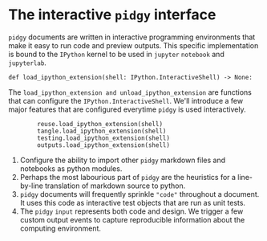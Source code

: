 # The interactive `pidgy` interface

`pidgy` documents are written in interactive programming environments that make
it easy to run code and preview outputs. This specific implementation is bound
to the `IPython` kernel to be used in `jupyter` `notebook` and `jupyterlab`.

<!--

    import jupyter, notebook, IPython, mistune as markdown, IPython as python, ast, jinja2 as template, importnb as _import_, doctest, pathlib
    with _import_.Notebook(lazy=True):
        try: from . import reuse, tangle
        except: import reuse, tangle
    with reuse.pidgyLoader(lazy=True):
        try: from . import outputs, testing
        except: import outputs, testing
-->

    def load_ipython_extension(shell: IPython.InteractiveShell) -> None:

The `load_ipython_extension and unload_ipython_extension` are functions that can
configure the `IPython.InteractiveShell`. We'll introduce a few major features
that are configured everytime `pidgy` is used interactively.

            reuse.load_ipython_extension(shell)
            tangle.load_ipython_extension(shell)
            testing.load_ipython_extension(shell)
            outputs.load_ipython_extension(shell)

1.  Configure the ability to import other `pidgy` markdown files and notebooks
    as python modules.
2.  Perhaps the most labourious part of `pidgy` are the heuristics for a
    line-by-line translation of markdown source to python.
3.  `pidgy` documents will frequently sprinkle `"code"` throughout a document.
    It uses this code as interactive test objects that are run as unit tests.
4.  The `pidgy` `input` represents both code and design. We trigger a few custom
    output events to capture reproducible information about the computing
    environment.

<!--

    def unload_ipython_extension(shell):
        for x in (outputs, testing, tangle):
            x.unload_ipython_extension(shell)

-->
